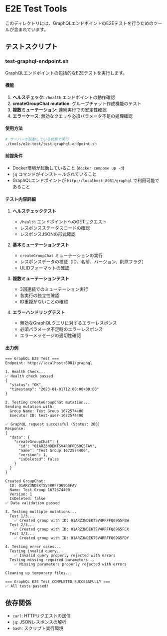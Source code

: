# E2E Test Tools

このディレクトリには、GraphQLエンドポイントのE2Eテストを行うためのツールが含まれています。

## テストスクリプト

### test-graphql-endpoint.sh

GraphQLエンドポイントの包括的なE2Eテストを実行します。

#### 機能

1. **ヘルスチェック**: `/health` エンドポイントの動作確認
2. **createGroupChat mutation**: グループチャット作成機能のテスト
3. **複数ミューテーション**: 連続実行での安定性確認
4. **エラーケース**: 無効なクエリや必須パラメータ不足の処理確認

#### 使用方法

```bash
# サーバーが起動している状態で実行
./tools/e2e-test/test-graphql-endpoint.sh
```

#### 前提条件

- Docker環境が起動していること (`docker compose up -d`)
- `jq` コマンドがインストールされていること
- GraphQLエンドポイントが `http://localhost:8081/graphql` で利用可能であること

#### テスト内容詳細

1. **ヘルスチェックテスト**
   - `/health` エンドポイントへのGETリクエスト
   - レスポンスステータスコードの確認
   - レスポンスJSONの形式確認

2. **基本ミューテーションテスト**
   - `createGroupChat` ミューテーションの実行
   - レスポンスデータの検証（ID、名前、バージョン、削除フラグ）
   - ULIDフォーマットの確認

3. **複数ミューテーションテスト**
   - 3回連続でのミューテーション実行
   - 各実行の独立性確認
   - ID重複がないことの確認

4. **エラーハンドリングテスト**
   - 無効なGraphQLクエリに対するエラーレスポンス
   - 必須パラメータ不足時のエラーレスポンス
   - エラーメッセージの適切性確認

#### 出力例

```
=== GraphQL E2E Test ===
Endpoint: http://localhost:8081/graphql

1. Health Check...
✅ Health check passed
{
  "status": "OK",
  "timestamp": "2023-01-01T12:00:00+00:00"
}

2. Testing createGroupChat mutation...
Sending mutation with:
  Group Name: Test Group 1672574400
  Executor ID: test-user-1672574400

✅ GraphQL request successful (Status: 200)
Response:
{
  "data": {
    "createGroupChat": {
      "id": "01ARZ3NDEKTSV4RRFFQ69G5FAV",
      "name": "Test Group 1672574400",
      "version": 1,
      "isDeleted": false
    }
  }
}

Created GroupChat:
  ID: 01ARZ3NDEKTSV4RRFFQ69G5FAV
  Name: Test Group 1672574400
  Version: 1
  IsDeleted: false
✅ Data validation passed

3. Testing multiple mutations...
  Test 1/3...
    ✅ Created group with ID: 01ARZ3NDEKTSV4RRFFQ69G5FBW
  Test 2/3...
    ✅ Created group with ID: 01ARZ3NDEKTSV4RRFFQ69G5FCX
  Test 3/3...
    ✅ Created group with ID: 01ARZ3NDEKTSV4RRFFQ69G5FDY

4. Testing error cases...
  Testing invalid query...
    ✅ Invalid query properly rejected with errors
  Testing missing required parameters...
    ✅ Missing parameters properly rejected with errors

Cleaning up temporary files...

=== GraphQL E2E Test COMPLETED SUCCESSFULLY ===
✅ All tests passed!
```

## 依存関係

- `curl`: HTTPリクエストの送信
- `jq`: JSONレスポンスの解析
- `bash`: スクリプト実行環境